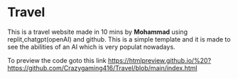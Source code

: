 # **Travel**

This is a travel website made in 10 mins by **Mohammad** using replit,chatgpt(openAI) and github.
This is a simple template and it is made to see the abilities of an AI which is very populat nowadays.

To preview the code goto this link https://htmlpreview.github.io/%20?https://github.com/Crazygaming416/Travel/blob/main/index.html
